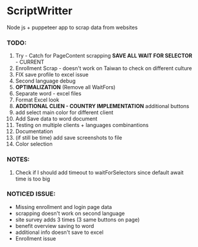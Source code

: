 # ScriptWritter
Node js + puppeteer app to scrap data from websites

### TODO:
1. Try - Catch for PageContent scrapping __SAVE ALL WAIT FOR SELECTOR__ - CURRENT
2. Enrollment Scrap - doesn't work on Taiwan to check on different culture
3. FIX save profile to excel issue
4. Second language debug
5. __OPTIMALIZATION__ (Remove all WaitFors)
6. Separate word - excel files
7. Format Excel look
8. __ADDITIONAL CLIEN - COUNTRY IMPLEMENTATION__ additional buttons
9. add select main color for different client
10. Add Save data to word document
11. Testing on multiple clients + languages combinantions
12. Documentation
13. (if still be time) add save screenshots to file
14. Color selection

### NOTES:
1. Check if I should add timeout to waitForSelectors since default await time is too big

### NOTICED ISSUE:
* Missing enrollment and login page data
* scrapping doesn't work on second language
* site survey adds 3 times (3 same buttons on page)
* benefit overview  saving to word
* additional info doesn't save to excel
* Enrollment issue
